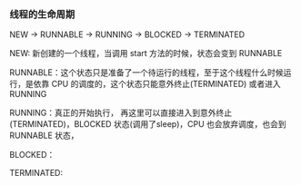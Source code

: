 ### 线程的生命周期

NEW -> RUNNABLE -> RUNNING -> BLOCKED -> TERMINATED

NEW: 新创建的一个线程，当调用 start 方法的时候，状态会变到 RUNNABLE

RUNNABLE：这个状态只是准备了一个待运行的线程，至于这个线程什么时候运行，是依靠 CPU 的调度的，这个状态只能意外终止(TERMINATED) 或者进入 RUNNING

RUNNING：真正的开始执行， 再这里可以直接进入到意外终止(TERMINATED)，BLOCKED 状态(调用了sleep)，CPU 也会放弃调度，也会到RUNNABLE 状态，

BLOCKED：

TERMINATED:


